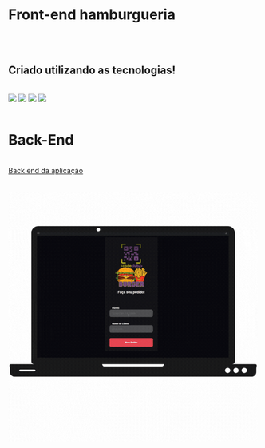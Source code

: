 <h1>Front-end hamburgueria</h1>
<br>
<br>
<h2>Criado utilizando as tecnologias!</h2>
<br>
  <img src="https://img.shields.io/badge/HTML5-E34F26?style=for-the-badge&logo=html5&logoColor=white" />
  <img src="https://img.shields.io/badge/CSS-239120?&style=for-the-badge&logo=css3&logoColor=white" />
  <img src="https://img.shields.io/badge/JavaScript-323330?style=for-the-badge&logo=javascript&logoColor=F7DF1E"/>
  <img src="https://img.shields.io/badge/React-20232A?style=for-the-badge&logo=react&logoColor=61DAFB"/>
<br>
<br>
<h1>Back-End</h1>
<br>
<a href="https://github.com/Everton1766/project-react-hanburgueria-back-end">Back end da aplicação</a>
<br>
<br>
<br>  
  <img src="https://raw.githubusercontent.com/Everton1766/project-react-hanburguer-front-endia/e5c1f21d3575b22b4071c340b3b8056f3ae1c30a/Design%20sem%20nome.gif" width="500px" />
  








